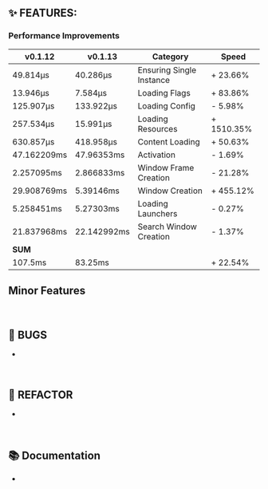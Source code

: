 ## ✨ FEATURES:
### Performance Improvements 
| v0.1.12       | v0.1.13       | Category                 | Speed         |
|---------------|---------------|--------------------------|---------------|
| 49.814µs      | 40.286µs      | Ensuring Single Instance | + 23.66%       |
| 13.946µs      | 7.584µs       | Loading Flags            | + 83.86%       |
| 125.907µs     | 133.922µs     | Loading Config           | - 5.98%        |
| 257.534µs     | 15.991µs      | Loading Resources        | + 1510.35%     |
| 630.857µs     | 418.958µs     | Content Loading          | + 50.63%       |
| 47.162209ms   | 47.96353ms    | Activation               | - 1.69%        |
| 2.257095ms    | 2.866833ms    | Window Frame Creation    | - 21.28%       |
| 29.908769ms   | 5.39146ms     | Window Creation          | + 455.12%      |
| 5.258451ms    | 5.27303ms     | Loading Launchers        | - 0.27%        |
| 21.837968ms   | 22.142992ms   | Search Window Creation   | - 1.37%        |
| **SUM**   | | | |
| 107.5ms       | 83.25ms       |                          | + 22.54%       |


## Minor Features 

<br>

## 🐞 BUGS
- 
<br>

## 🔧 REFACTOR
- 
<br>

## 📚 Documentation
- 
<br>
